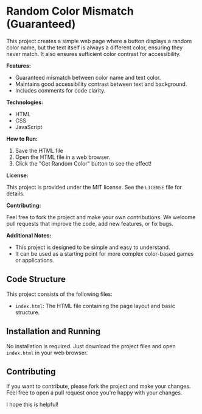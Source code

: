 # Random Color Mismatch (Guaranteed)

This project creates a simple web page where a button displays a random color name, but the text itself is always a different color, ensuring they never match. It also ensures sufficient color contrast for accessibility.

**Features:**

- Guaranteed mismatch between color name and text color.
- Maintains good accessibility contrast between text and background.
- Includes comments for code clarity.

**Technologies:**

- HTML
- CSS
- JavaScript

**How to Run:**

1. Save the HTML file 
2. Open the HTML file in a web browser.
3. Click the "Get Random Color" button to see the effect!

**License:**

This project is provided under the MIT license. See the `LICENSE` file for details.

**Contributing:**

Feel free to fork the project and make your own contributions. We welcome pull requests that improve the code, add new features, or fix bugs.

**Additional Notes:**

- This project is designed to be simple and easy to understand.
- It can be used as a starting point for more complex color-based games or applications.

## Code Structure

This project consists of the following files:

- `index.html`: The HTML file containing the page layout and basic structure.

## Installation and Running

No installation is required. Just download the project files and open `index.html` in your web browser.

## Contributing

If you want to contribute, please fork the project and make your changes. Feel free to open a pull request once you're happy with your changes.

I hope this is helpful!

